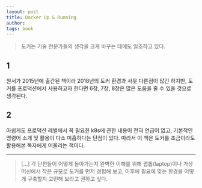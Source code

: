 ```yaml
---
layout: post
title: Docker Up & Running
author: 
tags: book
---
```


> 도커는 기술 전문가들의 생각을 크게 바꾸는 데에도 일조하고 있다.

## 1

원서가 2015년에 출간된 책이라 2018년의 도커 환경과 사뭇 다른점이 많긴 하지만, 도커를 프로덕션에서 사용하고자 한다면 6장, 7장, 8장은 많은 도움을 줄 수 있을 것으로 생각된다.

## 2

아쉽게도 프로덕션 레벌에서 꼭 필요한 k8s에 관한 내용이 전혀 언급이 없고, 기본적인 명령어 소개 및 활용이 다소 미흡하다는 단점이 있다. 따라서 이 책은 도커를 조금이라도 활용해본 독자에게 어울리는 책이다.

----

> [...] 각 단편들이 어떻게 돌아가는지 완벽한 이해를 위해 랩톱(laptop)이나 가상 머신에서 작은 규모로 도커를 먼저 경험해 보고, 이후에 필요에 맞는 환경을 어떻게 구축할지 고민해 보라고 권하고 싶다.
